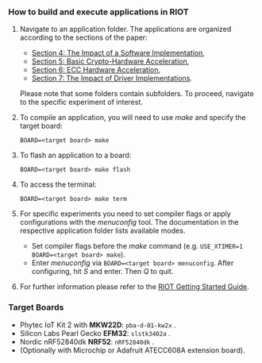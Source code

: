 ### How to build and execute applications in RIOT

1. Navigate to an application folder. The applications are organized according to the sections of the paper: 
   * [Section 4: The Impact of a Software Implementation](section-4/), 
   * [Section 5: Basic Crypto-Hardware Acceleration](section-5/), 
   * [Section 6: ECC Hardware Acceleration](section-6/), 
   * [Section 7: The Impact of Driver Implementations](section-7/). 
   
   Please note that some folders contain subfolders. To proceed, navigate to the specific experiment of interest.
2. To compile an application, you will need to use *make* and specify the target board:

    `BOARD=<target board> make`
1. To flash an application to a board:

    `BOARD=<target board> make flash`
1. To access the terminal:

    `BOARD=<target board> make term`
1. For specific experiments you need to set compiler flags or apply configurations with the *menuconfig* tool. The documentation in the respective application folder lists available modes.
    - Set compiler flags before the *make* command (e.g. `USE_XTIMER=1 BOARD=<target board> make`).
    - Enter *menuconfig* via `BOARD=<target board> menuconfig`. After configuring, hit *S* and enter. Then *Q* to quit.
2. For further information please refer to the [RIOT Getting Started Guide](https://doc.riot-os.org/getting-started.html).

### Target Boards

- Phytec IoT Kit 2 with **MKW22D**: `pba-d-01-kw2x` .
- Silicon Labs Pearl Gecko **EFM32**: `slstk3402a` .
- Nordic nRF52840dk **NRF52**: `nRF52840dk` .
- (Optionally with Microchip or Adafruit ATECC608A extension board).
